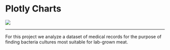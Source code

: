 # Plotly Charts
<img src="https://github.com/carlosjennings1991/plotly_charts/blob/main/medicalphoto.png">

---
For this project we analyze a dataset of medical records for the purpose of finding bacteria cultures most suitable for lab-grown meat. 
